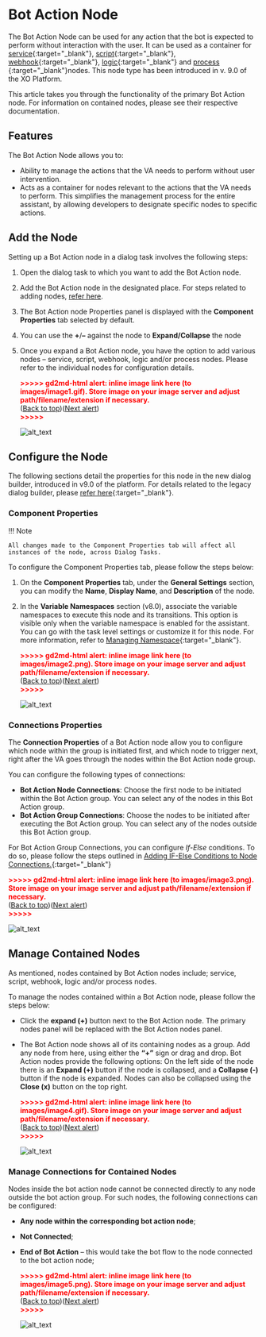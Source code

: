 # Bot Action Node

The Bot Action Node can be used for any action that the bot is expected to perform without interaction with the user. It can be used as a container for [service](../working-with-the-service-node){:target="_blank"}, [script](../working-with-the-script-node){:target="_blank"}, [webhook](../working-with-the-web-hook-node){:target="_blank"}, [logic](../working-with-the-logic-node){:target="_blank"} and [process ](../process-nodes){:target="_blank"}nodes. This node type has been introduced in v. 9.0 of the XO Platform.

This article takes you through the functionality of the primary Bot Action node. For information on contained nodes, please see their respective documentation. 


## Features

The Bot Action Node allows you to: 

* Ability to manage the actions that the VA needs to perform without user intervention.
* Acts as a container for nodes relevant to the actions that the VA needs to perform. This simplifies the management process for the entire assistant, by allowing developers to designate specific nodes to specific actions.


## Add the Node

Setting up a Bot Action node in a dialog task involves the following steps:

1. Open the dialog task to which you want to add the Bot Action node.
2. Add the Bot Action node in the designated place. For steps related to adding nodes, [refer here](../../using-the-dialog-builder-tool/#add-nodes).
3. The Bot Action  node Properties panel is displayed with the **Component Properties** tab selected by default.
4. You can use the **+**/**–** against the node to **Expand/Collapse** the node
5. Once you expand a Bot Action node, you have the option to add various nodes – service, script, webhook, logic and/or process nodes. Please refer to the individual nodes for configuration details.

    <p id="gdcalert1" ><span style="color: red; font-weight: bold">>>>>>  gd2md-html alert: inline image link here (to images/image1.gif). Store image on your image server and adjust path/filename/extension if necessary. </span><br>(<a href="#">Back to top</a>)(<a href="#gdcalert2">Next alert</a>)<br><span style="color: red; font-weight: bold">>>>>> </span></p>

    ![alt_text](images/image1.gif "image_tooltip")


## Configure the Node

The following sections detail the properties for this node in the new dialog builder, introduced in v9.0 of the platform. For details related to the legacy dialog builder, please [refer here](../working-with-the-logic-node){:target="_blank"}.


### Component Properties

!!! Note

    All changes made to the Component Properties tab will affect all instances of the node, across Dialog Tasks. 


To configure the Component Properties tab, please follow the steps below:

1. On the **Component Properties** tab, under the **General Settings** section, you can modify the **Name**, **Display Name**, and **Description** of the node.
2. In the **Variable Namespaces** section (v8.0), associate the variable namespaces to execute this node and its transitions. This option is visible only when the variable namespace is enabled for the assistant. You can go with the task level settings or customize it for this node. For more information, refer to [Managing Namespace](../../../../../app-settings/managing-namespace){:target="_blank"}.

    <p id="gdcalert2" ><span style="color: red; font-weight: bold">>>>>>  gd2md-html alert: inline image link here (to images/image2.png). Store image on your image server and adjust path/filename/extension if necessary. </span><br>(<a href="#">Back to top</a>)(<a href="#gdcalert3">Next alert</a>)<br><span style="color: red; font-weight: bold">>>>>> </span></p>

    ![alt_text](images/image2.png "image_tooltip")


### Connections Properties

The **Connection Properties** of a Bot Action node allow you to configure which node within the group is initiated first, and which node to trigger next, right after the VA goes through the nodes within the Bot Action node group.

You can configure the following types of connections: 

* **Bot Action Node Connections**: Choose the first node to be initiated within the Bot Action group. You can select any of the nodes in this Bot Action group.
* **Bot Action Group Connections**: Choose the nodes to be initiated after executing the Bot Action group. You can select any of the nodes outside this Bot Action group.

For Bot Action Group Connections, you can configure _If-Else_ conditions. To do so, please follow the steps outlined in [Adding IF-Else Conditions to Node Connections.](../../node-connections/nodes-conditions){:target="_blank"}

<p id="gdcalert3" ><span style="color: red; font-weight: bold">>>>>>  gd2md-html alert: inline image link here (to images/image3.png). Store image on your image server and adjust path/filename/extension if necessary. </span><br>(<a href="#">Back to top</a>)(<a href="#gdcalert4">Next alert</a>)<br><span style="color: red; font-weight: bold">>>>>> </span></p>

![alt_text](images/image3.png "image_tooltip")


## Manage Contained Nodes

As mentioned, nodes contained by Bot Action nodes include;  service, script, webhook, logic and/or process nodes.

To manage the nodes contained within a Bot Action node, please follow the steps below:

* Click the **expand (+)** button next to the Bot Action node. The primary nodes panel will be replaced with the Bot Action nodes panel.
* The Bot Action node shows all of its containing nodes as a group. Add any node from here, using either the **“+”** sign or drag and drop. Bot Action nodes provide the following options: On the left side of the node there is an **Expand (+)** button if the node is collapsed, and a **Collapse (-)** button if the node is expanded. Nodes can also be collapsed using the **Close (x)** button on the top right.

    <p id="gdcalert4" ><span style="color: red; font-weight: bold">>>>>>  gd2md-html alert: inline image link here (to images/image4.gif). Store image on your image server and adjust path/filename/extension if necessary. </span><br>(<a href="#">Back to top</a>)(<a href="#gdcalert5">Next alert</a>)<br><span style="color: red; font-weight: bold">>>>>> </span></p>

    ![alt_text](images/image4.gif "image_tooltip")


### Manage Connections for Contained Nodes

Nodes inside the bot action node cannot be connected directly to any node outside the bot action group. For such nodes, the following connections can be configured:

* **Any node within the corresponding bot action node**;
* **Not Connected**;
* **End of Bot Action** – this would take the bot flow to the node connected to the bot action node;

    <p id="gdcalert5" ><span style="color: red; font-weight: bold">>>>>>  gd2md-html alert: inline image link here (to images/image5.png). Store image on your image server and adjust path/filename/extension if necessary. </span><br>(<a href="#">Back to top</a>)(<a href="#gdcalert6">Next alert</a>)<br><span style="color: red; font-weight: bold">>>>>> </span></p>

    ![alt_text](images/image5.png "image_tooltip")